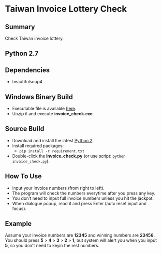 # Taiwan Invoice Lottery Check

## Summary

Check Taiwan invoice lottery.

## Python 2.7

## Dependencies

- beautifulsoup4

## Windows Binary Build

- Executable file is available [here](https://github.com/marksylee/PythonTools/blob/master/win_exe/invoice_check.zip?raw=true).
- Unzip it and execute **invoice_check.exe**.

## Source Build

- Download and install the latest [Python 2](https://www.python.org/downloads/).
- Install required packages:
  - `pip install -r requirement.txt`
- Double-click the **invoice_check.py** (or use script: `python invoice_check.py`).

## How To Use

- Input your invoice numbers (from right to left).
- The program will check the numbers everytime after you press any key.
- You don't need to input full invoice numbers unless you hit the jackpot.
- When dialogue popup, read it and press Enter (auto reset input and focus).

## Example

Assume your invoice numbers are **12345** and winning numbers are **23456**.
You should press **5** > **4** > **3** > **2** > **1**, but system will alert
you when you input **5**, so you don't need to keyin the rest numbers.

